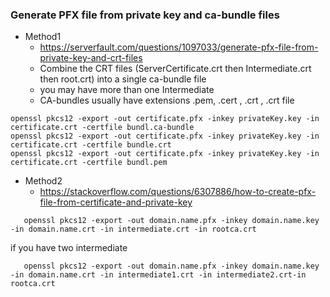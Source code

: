 

### Generate PFX file from private key and ca-bundle files
* Method1
  - https://serverfault.com/questions/1097033/generate-pfx-file-from-private-key-and-crt-files
  - Combine the CRT files (ServerCertificate.crt then Intermediate.crt then root.crt) into a single ca-bundle file
  - you may have more than one Intermediate
  - CA-bundles usually have extensions .pem, .cert , .crt , .crt file
```
openssl pkcs12 -export -out certificate.pfx -inkey privateKey.key -in certificate.crt -certfile bundl.ca-bundle
openssl pkcs12 -export -out certificate.pfx -inkey privateKey.key -in certificate.crt -certfile bundle.crt
openssl pkcs12 -export -out certificate.pfx -inkey privateKey.key -in certificate.crt -certfile bundl.pem
```

* Method2
  - https://stackoverflow.com/questions/6307886/how-to-create-pfx-file-from-certificate-and-private-key
```
   openssl pkcs12 -export -out domain.name.pfx -inkey domain.name.key -in domain.name.crt -in intermediate.crt -in rootca.crt
```
   if you have two intermediate
```
   openssl pkcs12 -export -out domain.name.pfx -inkey domain.name.key -in domain.name.crt -in intermediate1.crt -in intermediate2.crt-in rootca.crt
```
